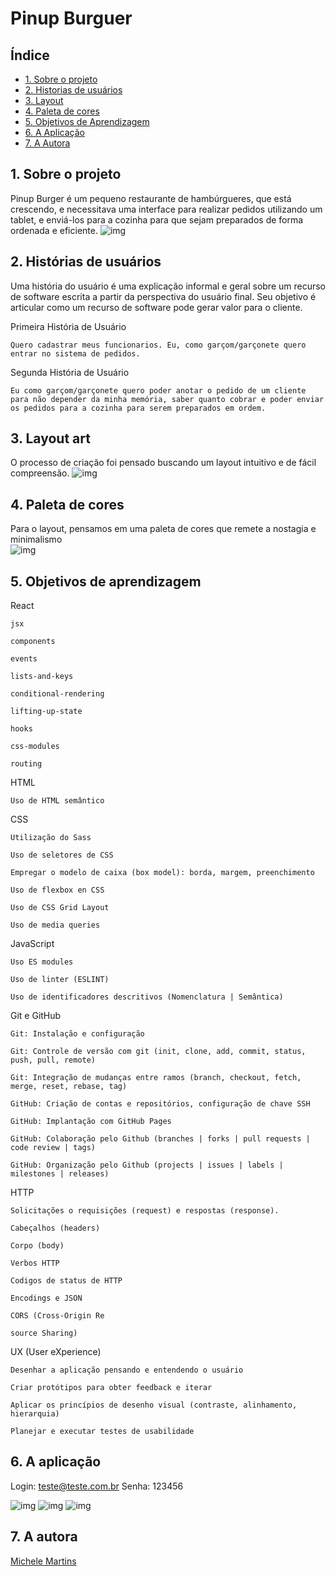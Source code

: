 # Pinup Burguer

## Índice

- [1. Sobre o projeto](#1-sobre-o-projeto)
- [2. Historias de usuários](#2-sobre-o-tema)
- [3. Layout](#3-experiência-dos-usuários)
- [4. Paleta de cores](#4-layout)
- [5. Objetivos de Aprendizagem](#5-conteúdo)
- [6. A Aplicação](#6-comecando)
- [7. A Autora](#6-autora)


## 1. Sobre o projeto

Pinup Burger é um pequeno restaurante de hambúrgueres, que está crescendo, e necessitava uma interface para realizar pedidos utilizando um tablet, e enviá-los para a cozinha para que sejam preparados de forma ordenada e eficiente.
![img](src/img/pinupBurguer.png)

## 2. Histórias de usuários 

Uma história do usuário é uma explicação informal e geral sobre um recurso de software escrita a partir da perspectiva do usuário final. Seu objetivo é articular como um recurso de software pode gerar valor para o cliente.

Primeira História de Usuário

    Quero cadastrar meus funcionarios. Eu, como garçom/garçonete quero entrar no sistema de pedidos.

Segunda História de Usuário

    Eu como garçom/garçonete quero poder anotar o pedido de um cliente para não depender da minha memória, saber quanto cobrar e poder enviar os pedidos para a cozinha para serem preparados em ordem.


## 3. Layout art

O processo de criação foi pensado buscando um layout intuitivo e de fácil compreensão.
![img](src/img/figma.png)

## 4. Paleta de cores

Para o layout, pensamos em uma paleta de cores que remete a nostagia e minimalismo  
![img](src/img/paleta.png) 

## 5. Objetivos de aprendizagem

React

    jsx

    components

    events

    lists-and-keys

    conditional-rendering

    lifting-up-state

    hooks

    css-modules

    routing

HTML

    Uso de HTML semântico

CSS

    Utilização do Sass

    Uso de seletores de CSS

    Empregar o modelo de caixa (box model): borda, margem, preenchimento

    Uso de flexbox en CSS

    Uso de CSS Grid Layout

    Uso de media queries

JavaScript

    Uso ES modules

    Uso de linter (ESLINT)

    Uso de identificadores descritivos (Nomenclatura | Semântica)

Git e GitHub

    Git: Instalação e configuração

    Git: Controle de versão com git (init, clone, add, commit, status, push, pull, remote)

    Git: Integração de mudanças entre ramos (branch, checkout, fetch, merge, reset, rebase, tag)

    GitHub: Criação de contas e repositórios, configuração de chave SSH

    GitHub: Implantação com GitHub Pages

    GitHub: Colaboração pelo Github (branches | forks | pull requests | code review | tags)

    GitHub: Organização pelo Github (projects | issues | labels | milestones | releases)

HTTP

    Solicitações o requisições (request) e respostas (response).

    Cabeçalhos (headers)

    Corpo (body)

    Verbos HTTP

    Codigos de status de HTTP

    Encodings e JSON

    CORS (Cross-Origin Re

    source Sharing)

UX (User eXperience)

    Desenhar a aplicação pensando e entendendo o usuário

    Criar protótipos para obter feedback e iterar

    Aplicar os princípios de desenho visual (contraste, alinhamento, hierarquia)

    Planejar e executar testes de usabilidade


## 6. A aplicação

Login: teste@teste.com.br
Senha: 123456

![img](src/img/pinupBurguer.png) 
![img](src/img/menu.png) 
![img](src/img/cozinha.png)

## 7. A autora

[Michele Martins](https://www.linkedin.com/in/michele-valerio-martins/)


